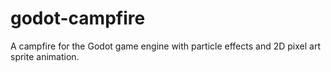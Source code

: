 # godot-campfire
A campfire for the Godot game engine with particle effects and 2D pixel art sprite animation.
